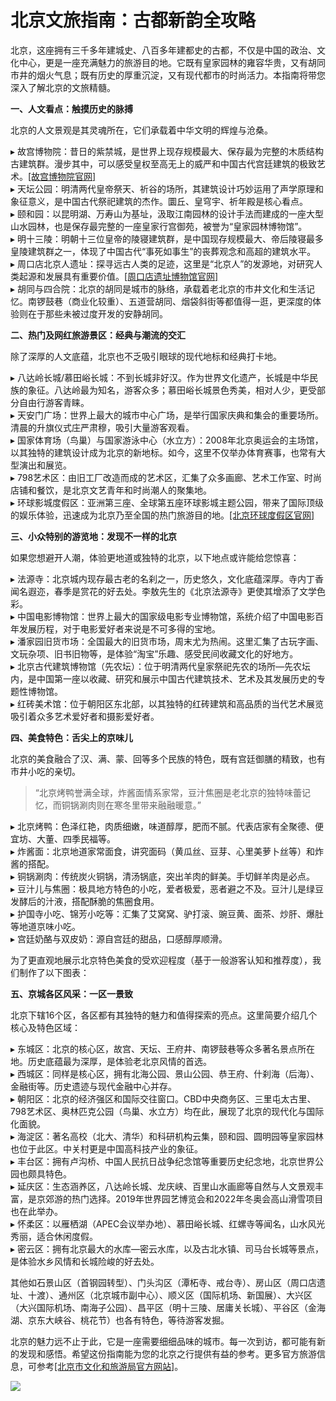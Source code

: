 # 北京文旅指南：古都新韵全攻略  

北京，这座拥有三千多年建城史、八百多年建都史的古都，不仅是中国的政治、文化中心，更是一座充满魅力的旅游目的地。它既有皇家园林的雍容华贵，又有胡同市井的烟火气息；既有历史的厚重沉淀，又有现代都市的时尚活力。本指南将带您深入了解北京的文旅精髓。  

**一、人文看点：触摸历史的脉搏**  

北京的人文景观是其灵魂所在，它们承载着中华文明的辉煌与沧桑。  

▸ 故宫博物院：昔日的紫禁城，是世界上现存规模最大、保存最为完整的木质结构古建筑群。漫步其中，可以感受皇权至高无上的威严和中国古代宫廷建筑的极致艺术。<a href="http://www.dpm.org.cn" target="_blank">[故宫博物院官网]</a>  
▸ 天坛公园：明清两代皇帝祭天、祈谷的场所，其建筑设计巧妙运用了声学原理和象征意义，是中国古代祭祀建筑的杰作。圜丘、皇穹宇、祈年殿是核心看点。  
▸ 颐和园：以昆明湖、万寿山为基址，汲取江南园林的设计手法而建成的一座大型山水园林，也是保存最完整的一座皇家行宫御苑，被誉为“皇家园林博物馆”。  
▸ 明十三陵：明朝十三位皇帝的陵寝建筑群，是中国现存规模最大、帝后陵寝最多皇陵建筑群之一，体现了中国古代“事死如事生”的丧葬观念和高超的建筑水平。  
▸ 周口店北京人遗址：探寻远古人类的足迹，这里是“北京人”的发源地，对研究人类起源和发展具有重要价值。<a href="http://www.zkd.cn" target="_blank">[周口店遗址博物馆官网]</a>  
▸ 胡同与四合院：北京的胡同是城市的脉络，承载着老北京的市井文化和生活记忆。南锣鼓巷（商业化较重）、五道营胡同、烟袋斜街等都值得一逛，更深度的体验则在于那些未被过度开发的安静胡同。  

**二、热门及网红旅游景区：经典与潮流的交汇**  

除了深厚的人文底蕴，北京也不乏吸引眼球的现代地标和经典打卡地。  

▸ 八达岭长城/慕田峪长城：不到长城非好汉。作为世界文化遗产，长城是中华民族的象征。八达岭最为知名，游客众多；慕田峪长城景色秀美，相对人少，更受部分自由行游客青睐。  
▸ 天安门广场：世界上最大的城市中心广场，是举行国家庆典和集会的重要场所。清晨的升旗仪式庄严肃穆，吸引大量游客观看。  
▸ 国家体育场（鸟巢）与国家游泳中心（水立方）：2008年北京奥运会的主场馆，以其独特的建筑设计成为北京的新地标。如今，这里不仅举办体育赛事，也常有大型演出和展览。  
▸ 798艺术区：由旧工厂改造而成的艺术区，汇集了众多画廊、艺术工作室、时尚店铺和餐饮，是北京文艺青年和时尚潮人的聚集地。  
▸ 环球影城度假区：亚洲第三座、全球第五座环球影城主题公园，带来了国际顶级的娱乐体验，迅速成为北京乃至全国的热门旅游目的地。<a href="http://www.universalbeijingresort.com" target="_blank">[北京环球度假区官网]</a>  

**三、小众特别的游览地：发现不一样的北京**  

如果您想避开人潮，体验更地道或独特的北京，以下地点或许能给您惊喜：  

▸ 法源寺：北京城内现存最古老的名刹之一，历史悠久，文化底蕴深厚。寺内丁香闻名遐迩，春季是赏花的好去处。李敖先生的《北京法源寺》更使其增添了文学色彩。  
▸ 中国电影博物馆：世界上最大的国家级电影专业博物馆，系统介绍了中国电影百年发展历程，对于电影爱好者来说是不可多得的宝地。  
▸ 潘家园旧货市场：全国最大的旧货市场，周末尤为热闹。这里汇集了古玩字画、文玩杂项、旧书旧物等，是体验“淘宝”乐趣、感受民间收藏文化的好地方。  
▸ 北京古代建筑博物馆（先农坛）：位于明清两代皇家祭祀先农的场所—先农坛内，是中国第一座以收藏、研究和展示中国古代建筑技术、艺术及其发展历史的专题性博物馆。  
▸ 红砖美术馆：位于朝阳区东北部，以其独特的红砖建筑和高品质的当代艺术展览吸引着众多艺术爱好者和摄影爱好者。  

**四、美食特色：舌尖上的京味儿**  

北京的美食融合了汉、满、蒙、回等多个民族的特色，既有宫廷御膳的精致，也有市井小吃的亲切。  

>“北京烤鸭誉满全球，炸酱面情系家常，豆汁焦圈是老北京的独特味蕾记忆，而铜锅涮肉则在寒冬里带来融融暖意。”  

▸ 北京烤鸭：色泽红艳，肉质细嫩，味道醇厚，肥而不腻。代表店家有全聚德、便宜坊、大董、四季民福等。  
▸ 炸酱面：北京地道家常面食，讲究面码（黄瓜丝、豆芽、心里美萝卜丝等）和炸酱的搭配。  
▸ 铜锅涮肉：传统炭火铜锅，清汤锅底，突出羊肉的鲜美。手切鲜羊肉是必点。  
▸ 豆汁儿与焦圈：极具地方特色的小吃，爱者极爱，恶者避之不及。豆汁儿是绿豆发酵后的汁液，搭配酥脆的焦圈食用。  
▸ 护国寺小吃、锦芳小吃等：汇集了艾窝窝、驴打滚、豌豆黄、面茶、炒肝、爆肚等地道京味小吃。  
▸ 宫廷奶酪与双皮奶：源自宫廷的甜品，口感醇厚顺滑。  

为了更直观地展示北京特色美食的受欢迎程度（基于一般游客认知和推荐度），我们制作了以下图表：  

**五、京城各区风采：一区一景致**  

北京下辖16个区，各区都有其独特的魅力和值得探索的亮点。这里简要介绍几个核心及特色区域：  

▸ 东城区：北京的核心区，故宫、天坛、王府井、南锣鼓巷等众多著名景点所在地。历史底蕴最为深厚，是体验老北京风情的首选。  
▸ 西城区：同样是核心区，拥有北海公园、景山公园、恭王府、什刹海（后海）、金融街等。历史遗迹与现代金融中心并存。  
▸ 朝阳区：北京的经济强区和国际交往窗口。CBD中央商务区、三里屯太古里、798艺术区、奥林匹克公园（鸟巢、水立方）均在此，展现了北京的现代化与国际化面貌。  
▸ 海淀区：著名高校（北大、清华）和科研机构云集，颐和园、圆明园等皇家园林也位于此区。中关村更是中国高科技产业的象征。  
▸ 丰台区：拥有卢沟桥、中国人民抗日战争纪念馆等重要历史纪念地，北京世界公园也颇具特色。  
▸ 延庆区：生态涵养区，八达岭长城、龙庆峡、百里山水画廊等自然与人文景观丰富，是京郊游的热门选择。2019年世界园艺博览会和2022年冬奥会高山滑雪项目也在此举办。  
▸ 怀柔区：以雁栖湖（APEC会议举办地）、慕田峪长城、红螺寺等闻名，山水风光秀丽，适合休闲度假。  
▸ 密云区：拥有北京最大的水库—密云水库，以及古北水镇、司马台长城等景点，是体验水乡风情和长城险峻的好去处。  

其他如石景山区（首钢园转型）、门头沟区（潭柘寺、戒台寺）、房山区（周口店遗址、十渡）、通州区（北京城市副中心）、顺义区（国际机场、新国展）、大兴区（大兴国际机场、南海子公园）、昌平区（明十三陵、居庸关长城）、平谷区（金海湖、京东大峡谷、桃花节）也各有特色，等待游客发掘。  

北京的魅力远不止于此，它是一座需要细细品味的城市。每一次到访，都可能有新的发现和感悟。希望这份指南能为您的北京之行提供有益的参考。更多官方旅游信息，可参考<a href="http://whlyj.beijing.gov.cn" target="_blank">[北京市文化和旅游局官方网站]</a>。  

![](http://uf.onegreen.net/www-maps/Upload_maps/201610/2016102507300925.jpg)  
